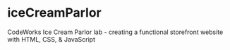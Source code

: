 # iceCreamParlor
CodeWorks Ice Cream Parlor lab - creating a functional storefront website with HTML, CSS, &amp; JavaScript
